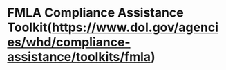 # FMLA Compliance Assistance Toolkit(https://www.dol.gov/agencies/whd/compliance-assistance/toolkits/fmla)